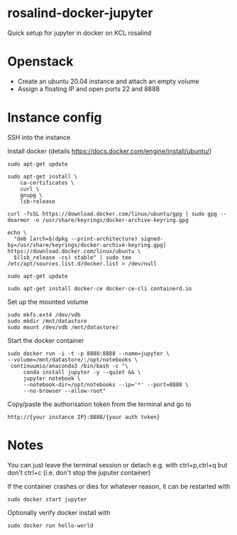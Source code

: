# rosalind-docker-jupyter
Quick setup for jupyter in docker on KCL rosalind

# Openstack
* Create an ubuntu 20.04 instance and attach an empty volume
* Assign a floating IP and open ports 22 and 8888

# Instance config
SSH into the instance

Install docker (details https://docs.docker.com/engine/install/ubuntu/)

```
sudo apt-get update

```

```
sudo apt-get install \
    ca-certificates \
    curl \
    gnupg \
    lsb-release
```
```
curl -fsSL https://download.docker.com/linux/ubuntu/gpg | sudo gpg --dearmor -o /usr/share/keyrings/docker-archive-keyring.gpg
```
```
echo \
  "deb [arch=$(dpkg --print-architecture) signed-by=/usr/share/keyrings/docker-archive-keyring.gpg] https://download.docker.com/linux/ubuntu \
  $(lsb_release -cs) stable" | sudo tee /etc/apt/sources.list.d/docker.list > /dev/null
```
```
sudo apt-get update
```
```
sudo apt-get install docker-ce docker-ce-cli containerd.io
```

Set up the mounted volume
```
sudo mkfs.ext4 /dev/vdb
sudo mkdir /mnt/datastore
sudo mount /dev/vdb /mnt/datastore/
```

Start the docker container
```
sudo docker run -i -t -p 8888:8888 --name=jupyter \
--volume=/mnt/datastore/:/opt/notebooks \
 continuumio/anaconda3 /bin/bash -c "\
     conda install jupyter -y --quiet && \
     jupyter notebook \
     --notebook-dir=/opt/notebooks --ip='*' --port=8888 \
     --no-browser --allow-root"
```
Copy/paste the authorisation token from the terminal and go to
```
http://{your instance IP}:8888/{your auth token}
```

# Notes
You can just leave the terminal session or detach e.g. with ctrl+p,ctrl+q but don't ctrl+c (i.e. don't stop the juputer container)

If the container crashes or dies for whatever reason, it can be restarted with 
```
sudo docker start jupyter
```

Optionally verify docker install with
```
sudo docker run hello-world
```
